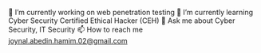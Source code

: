 🔭 I’m currently working on web penetration testing
🌱 I’m currently learning Cyber Security Certified Ethical Hacker (CEH)
💬 Ask me about Cyber Security, IT Security
📫 How to reach me joynal.abedin.hamim.02@gmail.com
<!---
Hamim-PT/Hamim-PT is a ✨ special ✨ repository because its `README.md` (this file) appears on your GitHub profile.
You can click the Preview link to take a look at your changes.
--->
